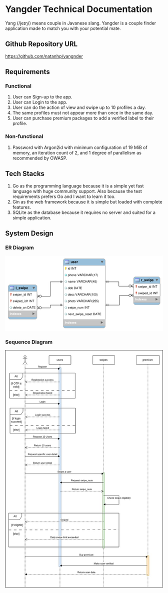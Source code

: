 # Yangder Technical Documentation
Yang (/jeɪŋ/) means couple in Javanese slang. Yangder is a couple finder application made to match you with your potential mate.

## Github Repository URL
https://github.com/natanhp/yangnder

## Requirements
### Functional
1. User can Sign-up to the app.
2. User can Login to the app.
3. User can do the action of view and swipe up to 10 profiles a day.
4. The same profiles must not appear more than once in the same day.
5. User can purchase premium packages to add a verified label to their profile.

### Non-functional
1. Password with Argon2id with minimum configuration of 19 MiB of memory, an iteration count of 2, and 1 degree of parallelism as recommended by OWASP.

## Tech Stacks
1. Go as the programming language because it is a simple yet fast language with huge community support. Also because the test requirements prefers Go and I want to learn it too.
2. Gin as the web framework because it is simple but loaded with complete features.
3. SQLite as the database because it requires no server and suited for a simple application.

## System Design
### ER Diagram
![ER Diagram](erd/erd.png)

### Sequence Diagram
![Sequence Diagram](sequence-diagram/yangnder.jpg)